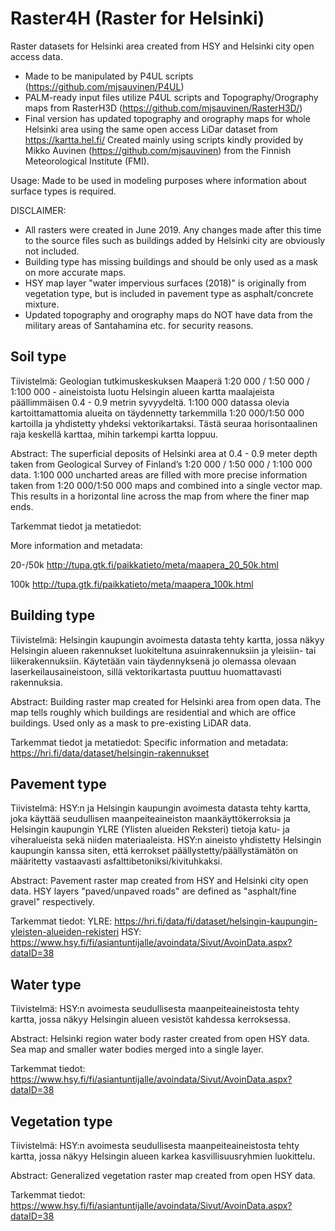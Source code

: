 # Raster4H (Raster for Helsinki)
Raster datasets for Helsinki area created from HSY and Helsinki city open access data. 
- Made to be manipulated by P4UL scripts (https://github.com/mjsauvinen/P4UL)
- PALM-ready input files utilize P4UL scripts and Topography/Orography maps from RasterH3D (https://github.com/mjsauvinen/RasterH3D/)
- Final version has updated topography and orography maps for whole Helsinki area using the same open access LiDar dataset from https://kartta.hel.fi/ Created mainly using scripts kindly provided by Mikko Auvinen  (https://github.com/mjsauvinen) from the Finnish Meteorological Institute (FMI).

Usage: Made to be used in modeling purposes where information about surface types is required.

DISCLAIMER: 
- All rasters were created in June 2019. Any changes made after this time to the source files such as buildings added by Helsinki city are obviously not included.
- Building type has missing buildings and should be only used as a mask on more accurate maps.
- HSY map layer "water impervious surfaces (2018)" is originally from vegetation type, but is included in pavement type as asphalt/concrete mixture.
- Updated topography and orography maps do NOT have data from the military areas of Santahamina etc. for security reasons.

## Soil type

Tiivistelmä: Geologian tutkimuskeskuksen Maaperä 1:20 000 / 1:50 000 / 1:100 000 - aineistoista luotu Helsingin alueen kartta maalajeista päällimmäisen 0.4 - 0.9 metrin syvyydeltä. 1:100 000 datassa olevia kartoittamattomia alueita on täydennetty tarkemmilla 1:20 000/1:50 000 kartoilla ja yhdistetty yhdeksi vektorikartaksi. Tästä seuraa horisontaalinen raja keskellä karttaa, mihin tarkempi kartta loppuu.

Abstract: The superficial deposits of Helsinki area at 0.4 - 0.9 meter depth taken from Geological Survey of Finland’s 1:20 000 / 1:50 000 / 1:100 000 data.
1:100 000 uncharted areas are filled with more precise information taken from 1:20 000/1:50 000 maps and combined into a single vector map. This results in a horizontal line across the map from where the finer map ends.

Tarkemmat tiedot ja metatiedot:

More information and metadata:

20-/50k http://tupa.gtk.fi/paikkatieto/meta/maapera_20_50k.html

100k     http://tupa.gtk.fi/paikkatieto/meta/maapera_100k.html

## Building type

Tiivistelmä: Helsingin kaupungin avoimesta datasta tehty kartta, jossa näkyy Helsingin alueen rakennukset luokiteltuna asuinrakennuksiin ja yleisiin- tai liikerakennuksiin. Käytetään vain täydennyksenä jo olemassa olevaan laserkeilausaineistoon, sillä vektorikartasta puuttuu huomattavasti rakennuksia.

Abstract: Building raster map created for Helsinki area from open data. The map tells roughly which buildings are residential and which are office buildings. Used only as a mask to pre-existing LiDAR data.

Tarkemmat tiedot ja metatiedot:
Specific information and metadata:
https://hri.fi/data/dataset/helsingin-rakennukset 


## Pavement type

Tiivistelmä: HSY:n ja Helsingin kaupungin avoimesta datasta tehty kartta, joka käyttää seudullisen maanpeiteaineiston maankäyttökerroksia ja Helsingin kaupungin YLRE (Ylisten alueiden Reksteri) tietoja katu- ja viheralueista sekä niiden materiaaleista.
HSY:n aineisto yhdistetty Helsingin kaupungin kanssa siten, että kerrokset päällystetty/päällystämätön on määritetty vastaavasti asfalttibetoniksi/kivituhkaksi.

Abstract: Pavement raster map created from HSY and Helsinki city open data. HSY layers "paved/unpaved roads" are defined as "asphalt/fine gravel" respectively.

Tarkemmat tiedot: 
YLRE: https://hri.fi/data/fi/dataset/helsingin-kaupungin-yleisten-alueiden-rekisteri
HSY:   https://www.hsy.fi/fi/asiantuntijalle/avoindata/Sivut/AvoinData.aspx?dataID=38

## Water type


Tiivistelmä: HSY:n avoimesta seudullisesta maanpeiteaineistosta tehty kartta, jossa näkyy Helsingin alueen vesistöt kahdessa kerroksessa.

Abstract: Helsinki region water body raster created from open HSY data. Sea map and smaller water bodies merged into a single layer. 


Tarkemmat tiedot:
https://www.hsy.fi/fi/asiantuntijalle/avoindata/Sivut/AvoinData.aspx?dataID=38


## Vegetation type

Tiivistelmä: HSY:n avoimesta seudullisesta maanpeiteaineistosta tehty kartta, jossa näkyy Helsingin alueen karkea kasvillisuusryhmien luokittelu.

Abstract: Generalized vegetation raster map created from open HSY data. 


Tarkemmat tiedot:
https://www.hsy.fi/fi/asiantuntijalle/avoindata/Sivut/AvoinData.aspx?dataID=38

